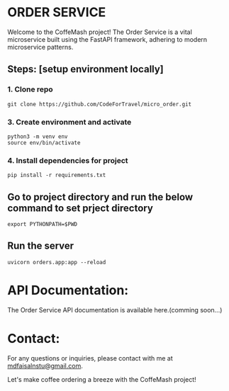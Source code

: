 # ORDER SERVICE

Welcome to the CoffeMash project! The Order Service is a vital microservice built using the FastAPI framework, adhering to modern microservice patterns.

## Steps: [setup environment locally]

### 1. Clone repo

```
git clone https://github.com/CodeForTravel/micro_order.git
```

### 3. Create environment and activate

```
python3 -m venv env
source env/bin/activate
```

### 4. Install dependencies for project

```
pip install -r requirements.txt
```

## Go to project directory and run the below command to set prject directory

```
export PYTHONPATH=$PWD
```

## Run the server

```
uvicorn orders.app:app --reload
```

# API Documentation:

The Order Service API documentation is available here.(comming soon...)

# Contact:

For any questions or inquiries, please contact with me at mdfaisalnstu@gmail.com.

Let's make coffee ordering a breeze with the CoffeMash project!
